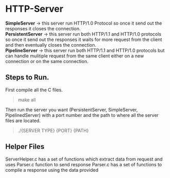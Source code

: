 # HTTP-Server


**SimpleServer** -> this server run HTTP/1.0 Protocol so once it send out the responses it closes the connection.  
**PersistentServer** -> this server run both HTTP/1.1 and HTTP/1.0 protocols so once it send out the responses it waits for more request from the client and then eventually closes the connection.  
**PipelineServer** -> this server run both HTTP/1.1 and HTTP/1.0 protocols but can handle mulitiple request from the same client either on a new connection or on the same connection.  




## Steps to Run.  

First compile all the C files.  

> make all


   
Then run the server you want (PersistentServer, SimpleServer, PipelinedServer) with a port number and the path to where all the server files are located.

> ./{SERVER TYPE} {PORT} {PATH}


## Helper Files
ServerHelper.c has a set of functions which extract data from request and uses Parser.c function to send response
Parser.c has a set of functions to compile a response using the data provided
